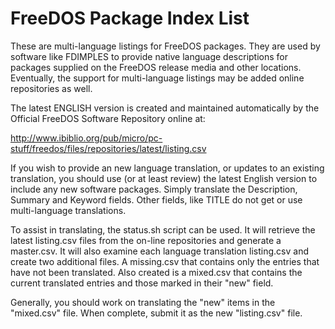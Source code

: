 # FreeDOS Package Index List

These are multi-language listings for FreeDOS packages. They are used by
software like FDIMPLES to provide native language descriptions for packages
supplied on the FreeDOS release media and other locations. Eventually,
the support for multi-language listings may be added online repositories as
well.

The latest ENGLISH version is created and maintained automatically by the
Official FreeDOS Software Repository online at:

http://www.ibiblio.org/pub/micro/pc-stuff/freedos/files/repositories/latest/listing.csv

If you wish to provide an new language translation, or updates to an existing
translation, you should use (or at least review) the latest English version to
include any new software packages. Simply translate the Description, Summary
and Keyword fields. Other fields, like TITLE do not get or use multi-language
translations.

To assist in translating, the status.sh script can be used. It will retrieve
the latest listing.csv files from the on-line repositories and generate
a master.csv. It will also examine each language translation listing.csv and
create two additional files. A missing.csv that contains only the entries that
have not been translated. Also created is a mixed.csv that contains the current
translated entries and those marked in their "new" field.

Generally, you should work on translating the "new" items in the "mixed.csv"
file. When complete, submit it as the new "listing.csv" file.


